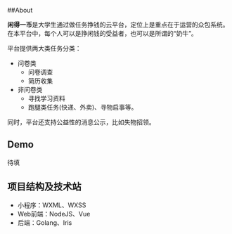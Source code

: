 ##About

**闲得一币**是大学生通过做任务挣钱的云平台，定位上是重点在于运营的众包系统。在本平台中，每个人可以是挣闲钱的受益者，也可以是所谓的“奶牛”。

平台提供两大类任务分类：

* 问卷类
  * 问卷调查
  * 简历收集
* 非问卷类
  * 寻找学习资料
  * 跑腿类任务(快递、外卖)、寻物启事等。

同时，平台还支持公益性的消息公示，比如失物招领。

## Demo

待填

## 项目结构及技术站

- 小程序：WXML、WXSS
- Web前端：NodeJS、Vue
- 后端：Golang、Iris

